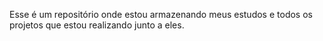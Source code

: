 Esse é um repositório onde estou armazenando meus estudos e todos os projetos que estou realizando
junto a eles.

